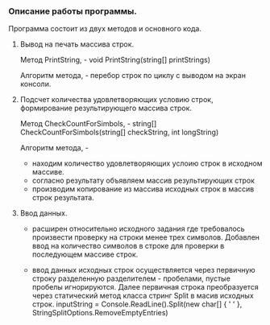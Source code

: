 ### Описание работы программы.

Программа состоит из двух методов и основного кода.

1. Вывод на печать массива строк.

	 Метод PrintString, - 
	 void PrintString(string[] printStrings)
	 
	 Алгоритм метода, - перебор строк по циклу с выводом на экран консоли.

2. Подсчет количества удовлетворяющих условию строк, 				формирование результирующего массива строк.

	Метод CheckCountForSimbols, - 
	string[] CheckCountForSimbols(string[] checkString, int longString)

	Алгоритм метода, - 
	* находим количество удовлетворяющих услоию строк в исходном массиве.
	* согласно результату объявляем массив результирующих строк
	* производим копирование из массива исходных строк в массив строк результата.
	
3. Ввод данных.
	* расширен относительно исходного задания где требовалось произвести проверку на строки менее трех символов. Добавлен ввод на количество символов в строке для проверки в последующем массиве строк.

	* ввод данных исходных строк осуществляется через первичную строку разделенную разделителем - пробелами, пустые пробелы игнорируются. Далее первичная строка преобразуется через статический метод класса стринг Split в масив исходных строк. 
	inputString = Console.ReadLine().Split(new char[] { ' ' }, StringSplitOptions.RemoveEmptyEntries)